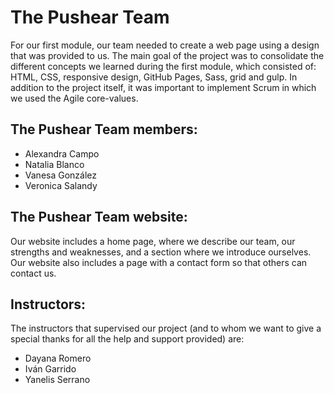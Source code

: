 # The Pushear Team
For our first module, our team needed to create a web page using a design that was provided to us. The main goal of the project was to consolidate the different concepts we learned during the first module, which consisted of: HTML, CSS, responsive design, GitHub Pages, Sass, grid and gulp. In addition to the project itself, it was important to implement Scrum in which we used the Agile core-values. 

## The Pushear Team members:
* Alexandra Campo
* Natalia Blanco
* Vanesa González
* Veronica Salandy

## The Pushear Team website:
Our website includes a home page, where we describe our team, our strengths and weaknesses, and a section where we introduce ourselves. Our website also includes a page with a contact form so that others can contact us. 

## Instructors:
The instructors that supervised our project (and to whom we want to give a special thanks for all the help and support provided) are:
* Dayana Romero
* Iván Garrido 
* Yanelis Serrano 
